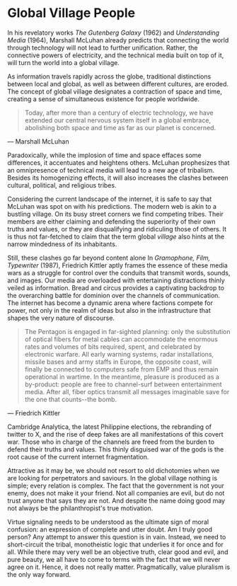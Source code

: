 # Global Village People

In his revelatory works *The Gutenberg Galaxy* (1962) and *Understanding Media* (1964), Marshall McLuhan already predicts that connecting the world through technology will not lead to further unification. Rather, the connective powers of electricity, and the technical media built on top of it, will turn the world into a global village.

As information travels rapidly across the globe, traditional distinctions between local and global, as well as between different cultures, are eroded. The concept of global village designates a contraction of space and time, creating a sense of simultaneous existence for people worldwide.

 > 
 > Today, after more than a century of electric technology, we have extended our central nervous system itself in a global embrace, abolishing both space and time as far as our planet is concerned.

— Marshall McLuhan

Paradoxically, while the implosion of time and space effaces some differences, it accentuates and heightens others. McLuhan prophesizes that an omnipresence of technical media will lead to a new age of tribalism. Besides its homogenizing effects, it will also increases the clashes between cultural, political, and religious tribes.

Considering the current landscape of the internet, it is safe to say that McLuhan was spot on with his predictions. The modern web is akin to a bustling village. On its busy street corners we find competing tribes. Their members are either claiming and defending the superiority of their own truths and values, or they are disqualifying and ridiculing those of others. It is thus not far-fetched to claim that the term global *village* also hints at the narrow mindedness of its inhabitants.

Still, these clashes go far beyond content alone In *Gramophone, Film, Typewriter* (1987), Friedrich Kittler aptly frames the essence of these media wars as a struggle for control over the conduits that transmit words, sounds, and images. Our media are overloaded with entertaining distractions thinly veiled as information. Bread and circus provides a captivating backdrop to the overarching battle for dominion over the channels of communication. The internet has become a dynamic arena where factions compete for power, not only in the realm of ideas but also in the infrastructure that shapes the very nature of discourse.

 > 
 > The Pentagon is engaged in far-sighted planning: only the substitution of optical fibers for metal cables can accommodate the enormous rates and volumes of bits required, spent, and celebrated by electronic warfare. All early warning systems, radar installations, missile bases and army staffs in Europe, the opposite coast, will finally be connected to computers safe from EMP and thus remain operational in wartime. In the meantime, pleasure is produced as a by-product: people are free to channel-surf between entertainment media. After all, fiber optics transmit all messages imaginable save for the one that counts--the bomb.

— Friedrich Kittler

Cambridge Analytica, the latest Philippine elections, the rebranding of twitter to X, and the rise of deep fakes are all manifestations of this covert war. Those who in charge of the channels are freed from the burden to defend their truths and values. This thinly disguised war of the gods is the root cause of the current internet fragmentation.

Attractive as it may be, we should not resort to old dichotomies when we are looking for perpetrators and saviours. In the global village nothing is simple; every relation is complex. The fact that the government is not your enemy, does not make it your friend. Not all companies are evil, but do not trust anyone that says they are not. And despite the name doing good may not always be the philanthropist's true motivation.

Virtue signaling needs to be understood as the ultimate sign of moral confusion: an expression of complete and utter doubt. Am I truly good person? Any attempt to answer this question is in vain. Instead, we need to short-circuit the tribal, monotheistic logic that underlies it for once and for all. While there may very well be an objective truth, clear good and evil, and pure beauty, we all have to come to terms with the fact that we will never agree on it. Hence, it does not really matter. Pragmatically, value pluralism is the only way forward.
